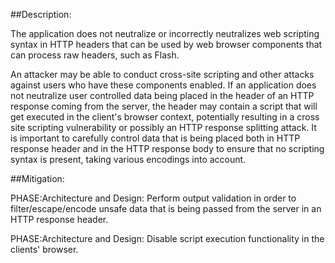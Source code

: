 ##Description:

The application does not neutralize or incorrectly neutralizes web scripting syntax in HTTP headers that can be used by web browser components that can process raw headers, such as Flash.

An attacker may be able to conduct cross-site scripting and other attacks against users who have these components enabled. If an application does not neutralize user controlled data being placed in the header of an HTTP response coming from the server, the header may contain a script that will get executed in the client's browser context, potentially resulting in a cross site scripting vulnerability or possibly an HTTP response splitting attack. It is important to carefully control data that is being placed both in HTTP response header and in the HTTP response body to ensure that no scripting syntax is present, taking various encodings into account.

##Mitigation:


PHASE:Architecture and Design:
Perform output validation in order to filter/escape/encode unsafe data that is being passed from the server in an HTTP response header.

PHASE:Architecture and Design:
Disable script execution functionality in the clients' browser.

